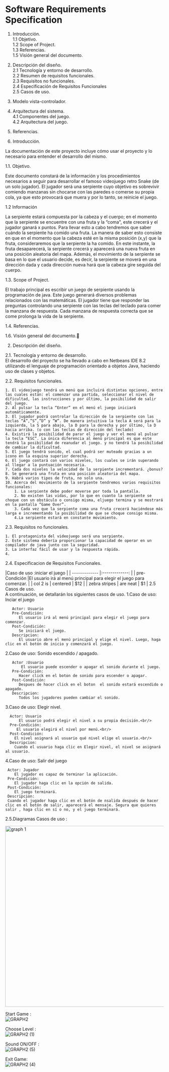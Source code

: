 # Software Requirements Specification

1. Introducción.	<br/>
  1.1 Objetivo.	<br/>
  1.2 Scope of Project.	<br/>
  1.3 Referencias. 	<br/>
  1.5 Visión general del documento.	<br/>
2. Descripción del diseño.	<br/>
  2.1 Tecnología y entorno de desarrollo. <br/>
  2.2 Resumen de requisitos funcionales.	<br/>
  2.3 Requisitos no funcionales.	<br/>
  2.4 Especificación de Requisitos Funcionales <br/>
  2.5 Casos de uso.  <br/>
3. Modelo vista-controlador.	<br/>
  4. Arquitectura del sistema.	<br/>
  4.1 Componentes del juego.	<br/>
  4.2 Arquitectura del juego. 	<br/>
5. Referencias.	<br/>


1. Introducción. <br/>

La documentación de este proyecto incluye cómo usar el proyecto y lo necesario para entender el desarrollo del mismo.

1.1. Objetivo. <br/>

Este documento constará de la información y los procedimientos necesarios a seguir para desarrollar el famoso videojuego retro Snake (de un solo jugador).
El jugador será una serpiente cuyo objetivo es sobrevivir comiendo manzanas sin chocarse con las paredes o comerse su propia cola, ya que esto provocará que muera y por lo tanto, se reinicie el juego. 

1.2 Información <br/>

La serpiente estará compuesta por la cabeza y el cuerpo; en el momento que la serpiente se encuentre con una fruta y la “coma", este crecerá y el jugador ganará x puntos. Para llevar esto a cabo tendremos que saber cuándo la serpiente ha comido una fruta.
La manera de saber esto consiste en que en el momento que la cabeza esté en la misma posición (x,y) que la fruta, consideraremos que la serpiente la ha comido. En este instante, la fruta desaparecerá, la serpiente crecerá y aparecerá una nueva fruta en una posición aleatoria del mapa.
Además, el movimiento de la serpiente se basa en lo que el usuario decide, es decir, la serpiente se moverá en una dirección dada y cada dirección nueva hará que la cabeza gire seguida del cuerpo.


1.3. Scope of Project.<br/>

El trabajo principal es escribir un juego de serpiente usando la programación de java. Este juego generará diversos problemas relacionados con las matemáticas. El jugador tiene que responder las preguntas controlando una serpiente con las teclas del teclado para comer la manzana de respuesta. Cada manzana de respuesta correcta que se come prolonga la vida de la serpiente.

1.4. Referencias. <br/>

1.6. Visión general del documento. <br/>


2. Descripción del diseño.<br/>

2.1. Tecnología y entorno de desarrollo. <br/>
El desarrollo del proyecto se ha llevado a cabo en Netbeans IDE 8.2 utilizando el lenguaje de programación orientado a objetos Java, haciendo uso de clases y objetos.

2.2. Requisitos funcionales. <br/>

	1. El videojuego tendrá un menú que incluirá distintas opciones, entre las cuales están: el comenzar una partida, seleccionar el nivel de dificultad, las instrucciones y por último, la posibilidad de salir del juego.
	2. Al pulsar la tecla “Enter” en el menú el juego iniciará automáticamente.
	3. El jugador podrá controlar la dirección de la serpiente con las teclas “A”,”S”,”D” y ”W”. De manera intuitiva la tecla A será para la izquierda, la S para abajo, la D para la derecha y por último, la D hacia arriba. (o con las teclas de dirección del teclado)
	4. Existirá la posibilidad de parar el juego y ver el menú al pulsar la tecla “ESC”. La única diferencia al menú principal es que este tendrá la posibilidad de reanudar el juego. y no tendrá la posibilidad de cambiar la dificultad.
	5. El juego tendrá sonido, el cual podrá ser muteado gracias a un icono en la esquina superior derecha.
	6. El juego contará con varios niveles, los cuales se irán superando al llegar a la puntuación necesaria.
	7. Cada dos niveles la velocidad de la serpiente incrementará. ¿bonus?
	8. Se generará una fruta en una posición aleatoria del mapa.
	9. Habrá varios tipos de fruta, no solo una.
	10. Acerca del movimiento de la serpiente tendremos varios requisitos funcionales: 
		1. La serpiente debe poder moverse por toda la pantalla.
		2. No existen las vidas, por lo que en cuanto la serpiente se choque con un obstáculo o consigo misma, eljuego termina y se mostrará en la pantalla “Game Over”. 
		3. Cada vez que la serpiente coma una fruta crecerá haciéndose más larga e incrementando la posibilidad de que se choque consigo misma.
		4.La serpiente estará en constante movimiento.

2.3. Requisitos no funcionales. <br/>

	1. El protagonista del videojuego será una serpiente.
	2. Este sistema debería proporcionar la capacidad de operar en un compilador de java junto con la seguridad.
	3. La interfaz fácil de usar y la respuesta rápida.
	4. 
2.4. Especificacion de Requisitos Funcionales. <br/>


|Caso de uso  :iniciar el juego         |
| ------------- |:-------------:             | 
| pre-Condición |El usuario irá al menú principal para elegir el juego para comenzar. |
| col 2 is      | centered      |   $12 |
| zebra stripes | are neat      |    $1 |
2.5 Casos de uso. </br>
	A continuación, se detallarán los siguientes casos de uso.
    1.Caso de uso: Inciar el juego <br/>
    
       Actor: Usuario 
       Pre-Condición: 
          El usuario irá al menú principal para elegir el juego para comenzar.
       Post-Condición:
          Se iniciará el juego. 
       Descripcion: 
          El usuario abre el menú principal y elige el nivel. Luego, haga clic en el botón de inicio y comenzará el juego.

  2.Caso de uso: Sonido escendido / apagado.<br/>

       Actor :Usuario  
           El usuario puede escender o apagar el sonido durante el juego.
       Pre-Condición:
          Hacer click en el boton de sonido para escender o apagar.
       Post-Condición:
          Despues de hacer click en el boton  el sonido estará escendido o apagado.
       Descripcion:
          Todos los jugadores pueden cambiar el sonido. 

 3.Caso de uso: Elegir nivel.<br/>
 
      Actor: Usuario 
          El usuario podrá elegir el nivel a su propia decisión.<br/>
      Pre-Condición:
         El usuario elegirá el nivel por menú.<br/>
      Post-Condición:
        El nivel asignará al usuario qué nivel elige el usuario.<br/>
      Descripcion:
        Cuando el usuario haga clic en Elegir nivel, el nivel se asignará al usuario.
  
4.Caso de uso: Salir del juego <br/>
 
     Actor: Jugador 
        El jugador es capaz de terminar la aplicación.
     Pre-Condición:
        El jugador haga clic en la opción de salida.
     Post-Condición:
        El juego terminará.
     Descripcion:
     Cuando el jugador haga clic en el botón de nsalida después de hacer clic en el botón de salir, aparecerá el mensaje. Segura que quieres salir , haga clic en sí o no, y el juego terminará.

2.5.Diagramas Casos de uso :<br/>

<img width="576" alt="graph 1" src="https://user-images.githubusercontent.com/45390300/54086901-1f1cc500-434e-11e9-96ef-36629b297ad8.png">

Start Game :<br/>
![GRAPH2](https://user-images.githubusercontent.com/45390300/54087122-2cd34a00-4350-11e9-8fba-5f3d084028a9.png)

Choose Level :<br/>
![GRAPH2 (1)](https://user-images.githubusercontent.com/45390300/54087210-f6e29580-4350-11e9-9e72-4cb61155deef.png)

Sound ON/OFF :<br/>
![GRAPH2 (5)](https://user-images.githubusercontent.com/45390300/54087449-327e5f00-4353-11e9-8286-8e01372327fc.png)

Exit Game:<br/>
![GRAPH2 (4)](https://user-images.githubusercontent.com/45390300/54087406-dca9b700-4352-11e9-83c2-226919e670e1.png)
